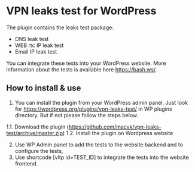 # VPN leaks test for WordPress

The plugin contains the leaks test package: 
- DNS leak test
- WEB rtc IP leak test
- Email IP leak test

You can integrate these tests into your WordPress website.
More information about the tests is available here https://bash.ws/.

## How to install & use 

1. You can install the plugin from your WordPress admin panel. Just look for https://wordpress.org/plugins/vpn-leaks-test/ in WP plugins directory. But if not please follow the steps below.

1.1. Download the plugin (https://github.com/macvk/vpn-leaks-test/archive/master.zip)
1.2. Install the plugin on Wordpress website

2. Use WP Admin panel to add the tests to the website backend and to configure the tests,
3. Use shortcode [vltp id=TEST_ID] to integrate the tests into the website frontend.
